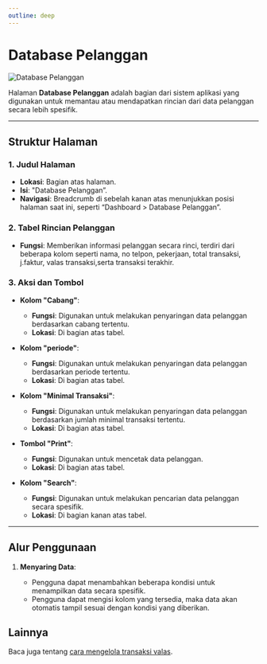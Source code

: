 ```yaml
---
outline: deep
---
```


# Database Pelanggan

![Database Pelanggan](/database-pelanggan.png)

Halaman **Database Pelanggan** adalah bagian dari sistem aplikasi yang digunakan untuk memantau atau mendapatkan rincian dari data pelanggan secara lebih spesifik.

---

## Struktur Halaman

### 1. **Judul Halaman**

- **Lokasi**: Bagian atas halaman.
- **Isi**: "Database Pelanggan”.
- **Navigasi**: Breadcrumb di sebelah kanan atas menunjukkan posisi halaman saat ini, seperti “Dashboard > Database Pelanggan”.

### 2. **Tabel Rincian Pelanggan**

- **Fungsi**: Memberikan informasi pelanggan secara rinci, terdiri dari beberapa kolom seperti nama, no telpon, pekerjaan, total transaksi, j.faktur, valas transaksi,serta transaksi terakhir.

### 3. **Aksi dan Tombol**

- **Kolom "Cabang"**:

  - **Fungsi**: Digunakan untuk melakukan penyaringan data pelanggan berdasarkan cabang tertentu.
  - **Lokasi**: Di bagian atas tabel.

- **Kolom "periode"**:

  - **Fungsi**: Digunakan untuk melakukan penyaringan data pelanggan berdasarkan periode tertentu.
  - **Lokasi**: Di bagian atas tabel.

- **Kolom "Minimal Transaksi"**:

  - **Fungsi**: Digunakan untuk melakukan penyaringan data pelanggan berdasarkan jumlah minimal transaksi tertentu.
  - **Lokasi**: Di bagian atas tabel.

- **Tombol "Print"**:

  - **Fungsi**: Digunakan untuk mencetak data pelanggan.
  - **Lokasi**: Di bagian atas tabel.

- **Kolom "Search"**:

  - **Fungsi**: Digunakan untuk melakukan pencarian data pelanggan secara spesifik.
  - **Lokasi**: Di bagian kanan atas tabel.

---

## Alur Penggunaan

1. **Menyaring Data**:

   - Pengguna dapat menambahkan beberapa kondisi untuk menampilkan data secara spesifik.
   - Pengguna dapat mengisi kolom yang tersedia, maka data akan otomatis tampil sesuai dengan kondisi yang diberikan.

## Lainnya

Baca juga tentang [cara mengelola transaksi valas](/transaksi/daftar-valas).
